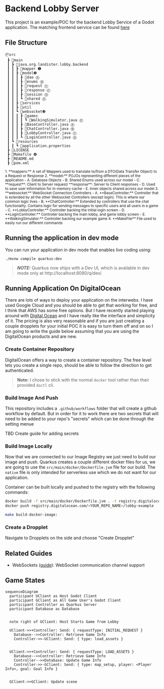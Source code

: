 # Backend Lobby Server

This project is an example/POC for the backend Lobby Service of a Godot application. The matching frontend service can be found [here]()

## File Structure

```tree
📦src
 ┣ 📂main
 ┃ ┣ 📂java.org.landister.lobby.backend
 ┃ ┃ ┣ 📂mapper ➊
 ┃ ┃ ┣ 📂model❷
 ┃ ┃ ┃ ┣ 📂dao Ⓐ
 ┃ ┃ ┃ ┣ 📂enums Ⓑ
 ┃ ┃ ┃ ┣ 📂request Ⓒ
 ┃ ┃ ┃ ┣ 📂response Ⓒ
 ┃ ┃ ┃ ┣ 📂session Ⓓ
 ┃ ┃ ┃ ┗ 📂shared Ⓔ
 ┃ ┃ ┣ 📂services
 ┃ ┃ ┣ 📂util
 ┃ ┃ ┗ 📂websocket❸
 ┃ ┃ ┃ ┣ 📂games
 ┃ ┃ ┃ ┃ ┗ 📜WalkingSimulator.java Ⓔ
 ┃ ┃ ┃ ┣ 📜BaseController.java Ⓐ
 ┃ ┃ ┃ ┣ 📜ChatController.java Ⓑ
 ┃ ┃ ┃ ┣ 📜LobbyController.java Ⓒ
 ┃ ┃ ┃ ┗ 📜LoginController.java Ⓓ
 ┃ ┗ 📂resources
 ┃ ┃ ┗ 📜application.properties
 ┣ 📜LICENSE
 ┣ 📜Makefile ❹
 ┣ 📜README.md
 ┣ 📜pom.xml
 ```

<sub>
1. **mappers:** A set of Mappers used to translate to/from a DTO(Data Transfer Object) to a Request or Response
2. **model:** POJOs representing different pieces of the application
    - A. Database Objects
    - B. Shared Enums used across our model
    - C. **request**: Client to Server request/ **response**: Server to Client responses
    - D. Used to save user information for in-memory cache
    - E. Inner objects shared across our model
3. **websocket:** WebSocket Connection Controllers
    - A. **BaseController:** Controller that is extended by all the other Websocket Controllers (except login). This is where our common logic lives
    - B. **ChatController:** Extended by controllers that use the chat functionality. Contains logic for sending messages to specific users and all users in a game
    - C. **LobbyController:** Controller backing the initial login screen
    - D. **LoginController:** Controller backing the main lobby, and game lobby screen
    - E. **WalkingSimulator:** Controller backing our example game
4. **MakeFile** File used to easily run our different commands
</sub>

## Running the application in dev mode

You can run your application in dev mode that enables live coding using:
```shell script
./mvnw compile quarkus:dev
```

> **_NOTE:_**  Quarkus now ships with a Dev UI, which is available in dev mode only at http://localhost:8080/q/dev/.

## Running Application On DigitalOcean

There are lots of ways to deploy your application on the interwebs. I have used Google Cloud and you should be able to get that working for free, and I think that AWS has some free options. But I have recently started playing around with [Digital Ocean](cloud.digitalocean.com) and I have really like the interface and simplicity of it. The pricing is also very reasonable and if you are just creating a couple dropplets for your initial POC it is easy to turn them off and on so I am going to write the guide below assuming that you are using the DigitalOcean products and are new.

### Create Container Repository

DigitalOcean offers a way to create a container repository. The free level lets you create a single repo, should be able to follow the direction to get authenticated.

>**Note:** I chose to stick with the normal `docker` tool rather than their provided `doctl` cli.

### Build Image And Push

This repository includes a `.github/workflows` folder that will create a github workflow by default. But in order for it to work there are two secrets that will need to be added to your repo's "secrets" which can be done through the setting menue

TBD Create guide for adding secrets


### Build Image Locally

Now that we are connected to our Image Registry we just need to build our image and push. Quarkus creates a couple different docker files for us, we are going to use the `src/main/docker/Dockerfile.jvm` file for our build. The `native` file is only intended for serverless use which we do not want for our application.

Container can be built locally and pushed to the registry with the following commands:

```sh
docker build -f src/main/docker/Dockerfile.jvm . -t registry.digitalocean.com/<YOUR_REPO_NAME>/lobby-example
docker push registry.digitalocean.com/<YOUR_REPO_NAME>/lobby-example
```

```sh
make build-docker-image:
```

### Create a Dropplet

Navigate to Dropplets on the side and choose "Create Dropplet"




## Related Guides

- WebSockets ([guide](https://quarkus.io/guides/websockets)): WebSocket communication channel support

## Game States

```mermaid
sequenceDiagram
  participant UClient as Host Godot Client
  participant GClient as All Game User's Godot Client
  participant Controller as Quarkus Server
  participant Database as Database


  note right of UClient: Host Starts Game from Lobby

  UClient->>+Controller: Send: { requestType: INITIAL_REQUEST }
    Database-->>Controller: Retrieve Game Info
    Controller->>-UClient: Send: { type: load_assets }

  
  UClient->>+Controller: Send: { requestType: LOAD_ASSETS }
    Database-->>Controller: Retrieve Game Info
    Controller-->>Database: Update Game Info
    Controller->>-GClient: Send: { type: map_setup, player: <Player Info>, goal: Goal Info }
  
  
  GClient->>GClient: Update scene
  
```
